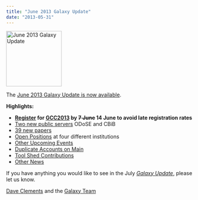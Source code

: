 ```yaml
---
title: "June 2013 Galaxy Update"
date: "2013-05-31"
---
```

<div class='right'><a href='/galaxy-updates/2013-06/'><img src="/images/logos/GalaxyUpdate200.png" alt="June 2013 Galaxy Update" width=150 /></a></div>

The [June 2013 Galaxy Update is now available](/galaxy-updates/2013-06/).

**Highlights:**
* **[Register](/events/gcc2013/register/) for [GCC2013](/galaxy-updates/2013-06/#gcc2013) by ~~7 June~~ 14 June to avoid late registration rates**
* [Two new public servers](/galaxy-updates/2013-06/#new-public-servers) ODoSE and CBiB
* [39 new papers](/galaxy-updates/2013-06/#new-papers)
* [Open Positions](/galaxy-updates/2013-06/#whos-hiring) at four different institutions
* [Other Upcoming Events](/galaxy-updates/2013-06/#other-upcoming-events)
* [Duplicate Accounts on Main](/galaxy-updates/2013-06/#duplicate-accounts-on-main)
* [Tool Shed Contributions](/galaxy-updates/2013-06/#toolshed-contributions)
* [Other News](/galaxy-updates/2013-06/#other-news)

If you have anything you would like to see in the July *[Galaxy Update](/galaxy-updates/)*, please let us know.

[Dave Clements](/people/dave-clements/) and the [Galaxy Team](/galaxy-team/)
